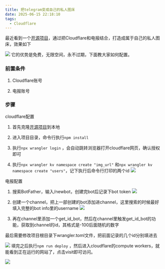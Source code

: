 ```yaml
---
title: 把telegram变成自己的私人图床
date: 2025-06-15 22:18:10
tags:
  - Cloudflare
---
```


最近看到一个[开源项目](https://github.com/xiyewuqiu/new-lmage)，通过把Cloudflare和电报结合，打造成属于自己的私人图床，效果如下
<!--more-->
![](img1.webp)
它的优势是免费，无限空间，永不过期，下面教大家如何配置。

### 前置条件
1. Cloudflare账号

1. 电报账号



### 步骤
cloudflare配置

1. 首先克隆[开源项目](https://github.com/xiyewuqiu/new-lmage)到本地

1. 进入项目目录，命令行执行`npm install`

1. 执行`npx wrangler login` ，会自动跳转浏览器打开cloudflare网页，确认授权即可

1. 执行`npx wrangler kv namespace create "img_url"` 和`npx wrangler kv namespace create "users"`，记下执行后命令行打印的两个id
   ![](img2.webp)



电报配置

1. 搜索BotFather，输入/newbot，创建完bot后记录下bot token
   ![](img3.webp)

1. 创建一个channel，把上一部创建的bot添加进channel，这里搜索的时候最好填入完整的bot info里的username
   ![](img4.webp)

1. 再在channel里添加一个get_id_bot，然后在channel里触发get_id_bot的功能，获取到channel的id，其格式是-100后面随机的数字



最后需要修改项目根目录下wrangler.toml文件，把前面记录的几个id分别填进去

![](img5.webp)
填完之后执行`npm run deploy` ，然后进入cloudflare的compute workers，就能看到正在运行的网站了，点击visit即可访问。

![](img6.webp)


